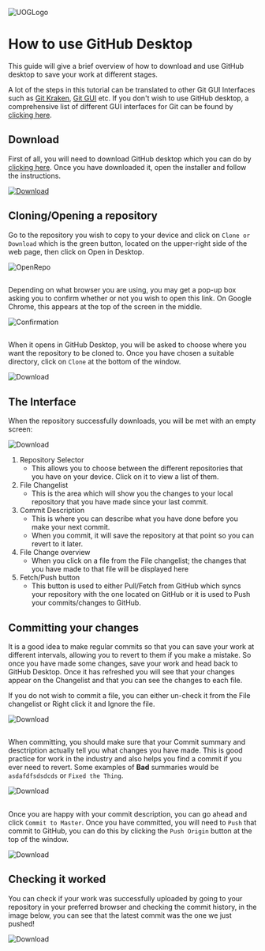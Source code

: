 ![UOGLogo](IMG-All/uoglogo.jpg)

# How to use GitHub Desktop
This guide will give a brief overview of how to download and use GitHub desktop to save your work at different stages. 

A lot of the steps in this tutorial can be translated to other Git GUI Interfaces such as [Git Kraken](https://www.gitkraken.com/), [Git GUI](https://git-scm.com/downloads) etc. If you don't wish to use GitHub desktop, a comprehensive list of different GUI interfaces for Git can be found by [clicking here](https://git-scm.com/downloads/guis).

## Download
First of all, you will need to download GitHub desktop which you can do by [clicking here](https://desktop.github.com/). Once you have downloaded it, open the installer and follow the instructions.

[![Download](IMG-GitHub-Desktop/1Download.PNG)](https://desktop.github.com/)

## Cloning/Opening a repository
Go to the repository you wish to copy to your device and click on `Clone or Download` which is the green button, located on the upper-right side of the web page, then click on Open in Desktop.


![OpenRepo](IMG-GitHub-Desktop/3OpenRepo.PNG)

## 

Depending on what browser you are using, you may get a pop-up box asking you to confirm whether or not you wish to open this link. On Google Chrome, this appears at the top of the screen in the middle. 

![Confirmation](IMG-GitHub-Desktop/4OpengithubDesktop.PNG)

## 

When it opens in GitHub Desktop, you will be asked to choose where you want the repository to be cloned to. Once you have chosen a suitable directory, click on `Clone` at the bottom of the window.

![Download](IMG-GitHub-Desktop/5Clone.PNG)

## The Interface
When the repository successfully downloads, you will be met with an empty screen:

![Download](IMG-GitHub-Desktop/6EmptyScreen.PNG)

1. Repository Selector
    - This allows you to choose between the different repositories that you have on your device. Click on it to view a list of them.
2. File Changelist
     - This is the area which will show you the changes to your local repository that you have made since your last commit. 
3. Commit Description
     - This is where you can describe what you have done before you make your next commit.
     - When you commit, it will save the repository at that point so you can revert to it later. 
4. File Change overview
     - When you click on a file from the File changelist; the changes that you have made to that file will be displayed here
5. Fetch/Push button
     - This button is used to either Pull/Fetch from GitHub which syncs your repository with the one located on GitHub or it is used to Push your commits/changes to GitHub. 


## Committing your changes
It is a good idea to make regular commits so that you can save your work at different intervals, allowing you to revert to them if you make a mistake. So once you have made some changes, save your work and head back to GitHub Desktop.
Once it has refreshed you will see that your changes appear on the Changelist and that you can see the changes to each file.

If you do not wish to commit a file, you can either un-check it from the File changelist or Right click it and Ignore the file.

![Download](IMG-GitHub-Desktop/8Changes.PNG)

## 

When committing, you should make sure that your Commit summary and desctription actually tell you what changes you have made. This is good practice for work in the industry and also helps you find a commit if you ever need to revert. 
Some examples of **Bad** summaries would be `asdafdfsdsdcds` or `Fixed the Thing`. 

![Download](IMG-GitHub-Desktop/9Changedescription.PNG)

## 

Once you are happy with your commit description, you can go ahead and click `Commit to Master`. Once you have committed, you will need to `Push` that commit to GitHub, you can do this by clicking the `Push Origin` button at the top of the window.

![Download](IMG-GitHub-Desktop/10ComittedA.png)

## Checking it worked
You can check if your work was successfully uploaded by going to your repository in your preferred browser and checking the commit history, in the image below, you can see that the latest commit was the one we just pushed!

![Download](IMG-GitHub-Desktop/12Saved.PNG)
